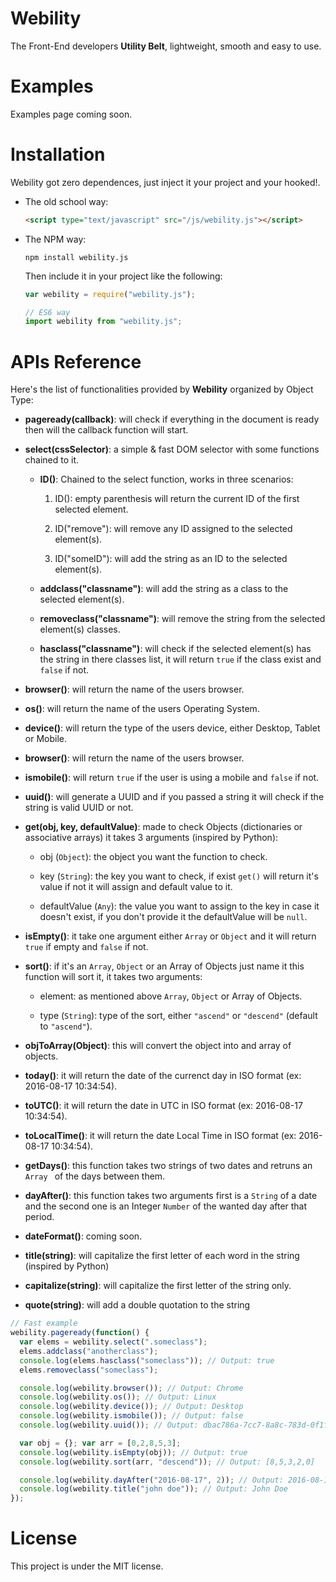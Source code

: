# Webility

The Front-End developers **Utility Belt**, lightweight, smooth and easy to use.

# Examples

Examples page coming soon.

# Installation

Webility got zero dependences, just inject it your project and your hooked!.

- The old school way:

  ```html
  <script type="text/javascript" src="/js/webility.js"></script>
  ```

- The NPM way:

  ```
  npm install webility.js
  ```

  Then include it in your project like the following:

  ```javascript
  var webility = require("webility.js");

  // ES6 way
  import webility from "webility.js";
  ```

# APIs Reference

Here's the list of functionalities provided by **Webility** organized by Object Type:

  - **pageready(callback)**: will check if everything in the document is ready then will the callback function will start.

  - **select(cssSelector)**: a simple & fast DOM selector with some functions chained to it.

    - **ID()**: Chained to the select function, works in three scenarios:
      1. ID(): empty parenthesis will return the current ID of the first selected element.

      2. ID("remove"): will remove any ID assigned to the selected element(s).

      3. ID("someID"): will add the string as an ID to the selected element(s).

    - **addclass("classname")**: will add the string as a class to the selected element(s).

    - **removeclass("classname")**: will remove the string from the selected element(s) classes.

    - **hasclass("classname")**: will check if the selected element(s) has the string in there classes list, it will return `true` if the class exist and `false` if not.

  - **browser()**: will return the name of the users browser.

  - **os()**: will return the name of the users Operating System.

  - **device()**: will return the type of the users device, either Desktop, Tablet or Mobile.

  - **browser()**: will return the name of the users browser.

  - **ismobile()**: will return `true` if the user is using a mobile and `false` if not.

  - **uuid()**: will generate a UUID and if you passed a string it will check if the string is valid UUID or not.

  - **get(obj, key, defaultValue)**: made to check Objects (dictionaries or associative arrays) it takes 3 arguments (inspired by Python):
    - obj (`Object`): the object you want the function to check.

    - key (`String`): the key you want to check, if exist `get()` will return it's value if not it will assign and default value to it.

    - defaultValue (`Any`): the value you want to assign to the key in case it doesn't exist, if you don't provide it the defaultValue will be `null`.

  - **isEmpty()**: it take one argument either `Array` or `Object` and it will return `true` if empty and `false` if not.

  - **sort()**: if it's an `Array`, `Object` or an Array of Objects just name it this function will sort it, it takes two arguments:

    - element: as mentioned above `Array`, `Object` or Array of Objects.

    - type (`String`): type of the sort, either `"ascend"` or `"descend"` (default to `"ascend"`).

  - **objToArray(Object)**: this will convert the object into and array of objects.

  - **today()**: it will return the date of the currenct day in ISO format (ex: 2016-08-17 10:34:54).

  - **toUTC()**: it will return the date in UTC in ISO format (ex: 2016-08-17 10:34:54).

  - **toLocalTime()**: it will return the date Local Time in ISO format (ex: 2016-08-17 10:34:54).

  - **getDays()**: this function takes two strings of two dates and retruns an `Array ` of the days between them.

  - **dayAfter()**: this function takes two arguments first is a `String` of a date and the second one is an Integer `Number` of the wanted day after that period.

  - **dateFormat()**: coming soon.

  - **title(string)**: will capitalize the first letter of each word in the string (inspired by Python)

  - **capitalize(string)**: will capitalize the first letter of the string only.

  - **quote(string)**: will add a double quotation to the string

```javascript
// Fast example
webility.pageready(function() {
  var elems = webility.select(".someclass");
  elems.addclass("anotherclass");
  console.log(elems.hasclass("someclass")); // Output: true
  elems.removeclass("someclass");

  console.log(webility.browser()); // Output: Chrome
  console.log(webility.os()); // Output: Linux
  console.log(webility.device()); // Output: Desktop
  console.log(webility.ismobile()); // Output: false
  console.log(webility.uuid()); // Output: dbac786a-7cc7-8a8c-783d-0f1f66f01d75

  var obj = {}; var arr = [0,2,8,5,3];
  console.log(webility.isEmpty(obj)); // Output: true
  console.log(webility.sort(arr, "descend")); // Output: [8,5,3,2,0]

  console.log(webility.dayAfter("2016-08-17", 2)); // Output: 2016-08-19
  console.log(webility.title("john doe")); // Output: John Doe
});
```

# License

This project is under the MIT license.

